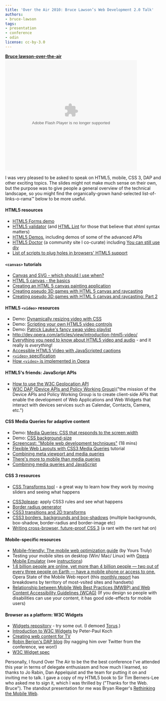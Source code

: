 ```yaml
---
title: 'Over the Air 2010: Bruce Lawson’s Web Development 2.0 Talk'
authors:
- bruce-lawson
tags:
- presentation
- conference
- odin
license: cc-by-3.0
---
```


<div style="width:425px" id="__ss_5172939"><strong style="display:block;margin:12px 0 4px"><a href="http://www.slideshare.net/brucelawson/bruce-lawsonovertheair" title="Bruce lawson-over-the-air">Bruce lawson-over-the-air</a></strong><object id="__sse5172939" width="425" height="355"><param name="movie" value="http://static.slidesharecdn.com/swf/ssplayer2.swf?doc=bruce-lawson-over-the-air-100910084935-phpapp02&amp;rel=0&amp;stripped_title=bruce-lawsonovertheair" /><param name="allowFullScreen" value="true" /><param name="allowScriptAccess" value="never" /><embed name="__sse5172939" src="http://static.slidesharecdn.com/swf/ssplayer2.swf?doc=bruce-lawson-over-the-air-100910084935-phpapp02&amp;rel=0&amp;stripped_title=bruce-lawsonovertheair" type="application/x-shockwave-flash" allowfullscreen="true" width="425" height="355" allowscriptaccess="never" /></object></div>

<p>I was very pleased to be asked to speak on HTML5, mobile, CSS 3, DAP and other exciting  topics. The  slides might not make much sense on their own, but the purpose was to give people a general overview of the technical landscape, so you might find the organically-grown hand-selected list-of-links-o-rama™ below to be more useful.</p>
<h4>HTML5 resources</h4>
<ul>
<li>
<a href="http://people.opera.com/brucel/demo/html5-forms-LWS-demo.html">HTML5 Forms demo</a></li>

<li>
<a href="http://html5.validator.nu/">HTML5 validator</a> (and <a href="http://www.htmllint.com/">HTML Lint</a> for those that believe that xhtml syntax matters)</li>
<li>
<a href="http://html5demos.com/">HTML5 Demos</a>, including demos of some of the advanced APIs</li>

<li>
<a href="http://html5doctor.com/">HTML5 Doctor</a> (a community site I co-curate) including <a href="http://html5doctor.com/you-can-still-use-div/">You can still use div</a>
</li>
<li><a href="http://github.com/Modernizr/Modernizr/wiki/HTML5-Cross-browser-Polyfills">List of scripts to plug holes in browsers&#39; HTML5 support</a></li>
</ul>


<h4>
<code>&lt;canvas&gt;</code> tutorials</h4>

<ul>

<li><a href="http://my.opera.com/ODIN/blog/canvas-and-svg-which-should-i-use-when">Canvas and SVG - which should I use when?</a></li>
<li><a href="http://dev.opera.com/articles/view/html-5-canvas-the-basics/">HTML 5 canvas - the basics</a></li>
<li><a href="http://dev.opera.com/articles/view/html5-canvas-painting/">Creating an HTML 5 canvas painting application</a></li>
<li><a href="http://dev.opera.com/articles/view/creating-pseudo-3d-games-with-html-5-can-1/">Creating pseudo 3D games with HTML 5 canvas and raycasting</a></li>
<li><a href="http://dev.opera.com/articles/view/3d-games-with-canvas-and-raycasting-part/">Creating pseudo 3D games with HTML 5 canvas and raycasting: Part 2</a>
</li></ul>

<h4>HTML5 <code>&lt;video&gt;</code> resources</h4>
<ul>
<li>Demo: <a href="http://people.opera.com/patrickl/articles/introduction-html5-video/transitions/">Dynamically resizing video with CSS</a></li>
<li>Demo: <a href="http://people.opera.com/patrickl/articles/introduction-html5-video/scripted-controls/">Scripting your own HTML5 video controls</a></li>
<li>Demo: <a href="http://people.opera.com/patrickl/articles/chip.eu-video-article/examples/fancy-swap/">Patrick Lauke&#39;s fancy swap video playlist</a></li>
<li><a href="Introduction%20to%20HTML5%20video">http://dev.opera.com/articles/view/introduction-html5-video/</a></li>
<li>
<a href="http://my.opera.com/core/blog/2010/03/03/everything-you-need-to-know-about-html5-video-and-audio-2">Everything you need to know about HTML5 video and audio</a> - and it really is <em>everything</em>!</li>
<li><a href="http://dev.opera.com/articles/view/accessible-html5-video-with-javascripted-captions/">Accessible HTML5 Video with JavaScripted captions</a></li>

<li><a href="http://www.whatwg.org/specs/web-apps/current-work/multipage/video.html#video"><code>&lt;video&gt;</code> specification</a></li>
<li><a href="http://my.opera.com/core/blog/2009/12/31/re-introducing-video">How <code>&lt;video&gt;</code> is implemented in Opera</a></li>
</ul>

<h4>HTML5&#39;s friends: JavaScript APIs</h4>
<ul>
<li><a href="http://dev.opera.com/articles/view/how-to-use-the-w3c-geolocation-api/">How to use the W3C Geolocation API</a></li>
<li><a href="http://www.w3.org/2009/dap/">W3C DAP (Device APIs and Policy Working Group)</a>(&quot;the mission of the Device APIs and Policy Working Group is to create client-side APIs that enable the development of Web Applications and Web Widgets that interact with devices services such as Calendar, Contacts, Camera, etc.&quot;)</li>
</ul>

<h4>CSS Media Queries for adaptive content</h4>
<ul>
<li>Demo:
<a href="http://people.opera.com/danield/css3/vangogh/">Media Queries: CSS that responds to the screen width</a></li>
<li>Demo: <a href="http://people.opera.com/brucel/demo/background-size.html">CSS background-size </a></li>
<li>
<a href="http://my.opera.com/ODIN/blog/screencast-mobile-web-development-techniques">Screencast: &quot;Mobile web development techniques&quot;</a> (18 mins)
</li><li>
<a href="http://www.peachpit.com/articles/article.aspx?p=1604236">Flexible Web Layouts with CSS3 Media Queries</a> tutorial</li>
<li><a href="http://www.quirksmode.org/blog/archives/2010/09/combining_meta.html">Combining meta viewport and media queries</a></li>
<li><a href="http://my.opera.com/ODIN/blog/theres-more-to-mobile-than-media-queries">There&#39;s more to mobile than media queries</a>
<li><a href="http://www.quirksmode.org/blog/archives/2010/08/combining_media.html">Combining media queries and JavaScript</a></li>
</li></ul>

<h4> CSS 3 resources</h4>
<ul>
<li>

<a href="http://westciv.com/tools/transforms/index.html">CSS Transforms tool</a> - a great way to learn how they work by moving sliders and seeing what happens</li>
<li>
<a href="http://css3please.com/">CSS3please</a>: apply CSS3 rules and see what happens</li>
<li><a href="http://border-radius.com/">Border radius generator</a></li>

<li><a href="http://dev.opera.com/articles/view/css3-transitions-and-2d-transforms/">CSS3 transitions and 2D transforms</a></li>

<li>
<a href="http://dev.opera.com/articles/view/css3-border-background-boxshadow/">CSS3 borders, backgrounds and box-shadows</a> (multiple backgrounds, box-shadow, border-radius and border-image etc)</li>
<li>
<a href="http://www.brucelawson.co.uk/2010/cross-browser-future-proof-css-3/">Writing cross-browser, future-proof CSS 3</a> (a rant with the rant hat on)</li>
</ul>

<h4>Mobile-specific resources</h4>
<ul>
<li><a href="http://dev.opera.com/articles/view/the-mobile-web-optimization-guide/">Mobile-friendly: The mobile web optimization guide</a> (by Yours Truly)</li>
<li>Testing your mobile sites on desktop (Win/ Mac/ Linux) with <a href="http://www.opera.com/developer/tools/">Opera Mobile Emulator</a> (see <a href="http://dev.opera.com/articles/view/opera-mobile-10-widgets-mobile-emulator-desktop/">instructions</a>)</li>
<li>
<a href="http://www.opera.com/smw/2009/10/">1.6 billion people are online, yet more than 4 billion people — two out of every three people on Earth — have a mobile phone or access to one.</a> Opera State of the Mobile Web report (this <a href="http://www.opera.com/smw">monthly report</a> has breakdowns by territory of most-vsited sites and handsets)</li>
<li><a href="http://www.w3.org/TR/mwbp-wcag/">Relationship between Mobile Web Best Practices (MWBP) and Web Content Accessibility Guidelines (WCAG)</a> (If you design so people with disabilities can use your content, it has good side-effects for mobile users)</li>
</ul>


<h4>Browser as a platform: W3C Widgets</h4>
<ul>
<li><a href="http://widgets.opera.com/">Widgets repository</a> - try some out. (I demoed <a href="http://widgets.opera.com/widget/downloading/4196/1.2/">Torus</a>.)</li>
<li><a href="http://www.quirksmode.org/blog/archives/2009/04/introduction_to.html">Introduction to W3C Widgets</a> by Peter-Paul Koch</li>
<li><a href="http://dev.opera.com/articles/view/creating-web-content-for-tv/">Creating web content for TV</a></li>
<li><a href="http://berjon.com/blog/2010/09/dap.html">Robin Berjon&#39;s DAP blog</a> (by nagging him over Twitter from the conference, we won!)</li>
<li><a href="http://www.w3.org/TR/widgets/">W3C Widget spec</a></li>
</ul>



<p>Personally, I found Over The Air to be the the best conference I&#39;ve attended this year in terms of delegate enthusiasm and how much I learned, so thanks to Jo Rabin, Dan Appelquist and the team for putting it on and inviting me to talk. I gave a copy of my HTML5 book to Sir Tim Berners-Lee who asked me to sign it, which I was thrilled by (&quot;Thanks for the Web. Bruce&quot;). The standout presentation for me was Bryan Rieger&#39;s <a href="http://www.slideshare.net/bryanrieger/rethinking-the-mobile-web-by-yiibu">Rethinking the Mobile Web</a>.</p>
